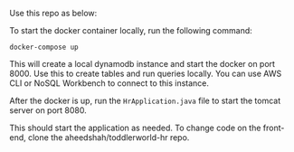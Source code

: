 Use this repo as below:

To start the docker container locally, run the following command:
```
docker-compose up
```

This will create a local dynamodb instance and start the docker on port 8000.
Use this to create tables and run queries locally. You can use AWS CLI or NoSQL Workbench to connect to this instance.

After the docker is up, run the `HrApplication.java` file to start the tomcat server on port 8080.

This should start the application as needed. To change code on the front-end, clone the aheedshah/toddlerworld-hr repo.